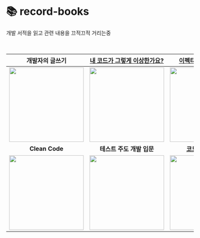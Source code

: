 # 📚 record-books

개발 서적을 읽고 관련 내용을 끄적끄적 거리는중   

<br>

|개발자의 글쓰기|[내 코드가 그렇게 이상한가요?](내_코드가_그렇게_이상한가요%3F)|[이펙티브 타입스크립트](이펙티브_타입스크립트)|코어 자바스크립트|
|:---:|:---:|:---:|:---:|
|<img width="200" src="https://github.com/hye-ung97/record-books/assets/117243197/6dd50852-b930-40f4-b34e-c36246312da8">|<img width="200" src="https://github.com/hye-ung97/record-books/assets/117243197/d3e6013e-2094-441f-bcbe-b92d8a0e19d8">|<img width="200" src="https://github.com/hye-ung97/record-books/assets/117243197/56569dab-c5bd-494f-ac28-cc887dffffcc">|<img width="200" src="https://github.com/hye-ung97/record-books/assets/117243197/8ff84bd3-acda-4b2d-9571-d46f943815f7">|
|**Clean Code**|**테스트 주도 개발 입문**|[**코드 작성 가이드**](코드_작성_가이드)|[**클린 아키텍처**](클린_아키텍처)|
|<img width="200" src="https://github.com/hye-ung97/record-books/assets/117243197/646f0bab-f5ae-42a2-8a3f-40a9c596a4dd">|<img width="200" src="https://github.com/user-attachments/assets/e8db5c50-ebef-4366-841b-1d520883ebfc">|<img width="200" src="https://github.com/user-attachments/assets/ecd84c3c-655f-4f32-8191-76ec15bd9273">|<img width="200" src="https://github.com/user-attachments/assets/e2cb0457-5489-4e58-be00-4afc82a3da48">|




